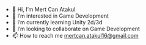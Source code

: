 - 👋 Hi, I’m Mert Can Atakul
- 👀 I’m interested in Game Development
- 🌱 I’m currently learning Unity 2d/3d
- 💞️ I’m looking to collaborate on Game Development
- 📫 How to reach me mertcan.atakul16@gmail.com

<!---
matakul/matakul is a ✨ special ✨ repository because its `README.md` (this file) appears on your GitHub profile.
You can click the Preview link to take a look at your changes.
--->
